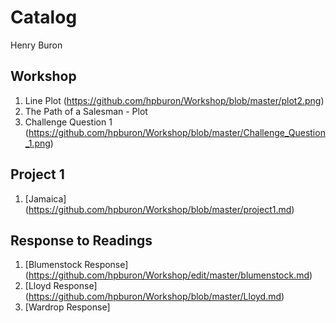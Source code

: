 # Catalog

Henry Buron

## Workshop

1. Line Plot (https://github.com/hpburon/Workshop/blob/master/plot2.png)
2. The Path of a Salesman - Plot
3. Challenge Question 1 (https://github.com/hpburon/Workshop/blob/master/Challenge_Question_1.png)

## Project 1

1. [Jamaica] (https://github.com/hpburon/Workshop/blob/master/project1.md)

## Response to Readings

1. [Blumenstock Response] (https://github.com/hpburon/Workshop/edit/master/blumenstock.md)
2. [Lloyd Response] (https://github.com/hpburon/Workshop/blob/master/Lloyd.md)
3. [Wardrop Response]
